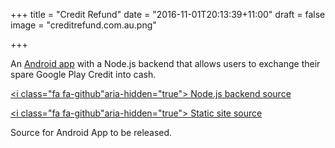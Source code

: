+++
title = "Credit Refund"
date = "2016-11-01T20:13:39+11:00"
draft = false
image = "creditrefund.com.au.png"

+++

An [Android app](https://creditrefund.com.au/) with a Node.js backend that allows users to exchange their
spare Google Play Credit into cash.

[<i class="fa fa-github"aria-hidden="true"></i> Node.js backend source](https://github.com/HoangPaul/creditrefund-api)

[<i class="fa fa-github"aria-hidden="true"></i> Static site source](https://github.com/HoangPaul/creditrefund-static)

Source for Android App to be released.